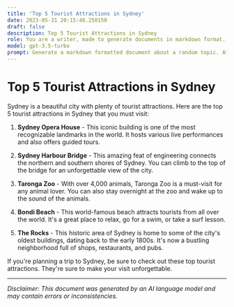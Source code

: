 ```yaml
---
title: 'Top 5 Tourist Attractions in Sydney'
date: 2023-05-31 20:15:48.250150
draft: false
description: Top 5 Tourist Attractions in Sydney
role: You are a writer, made to generate documents in markdown format. It is very important that all of the documents you generate are in valid markdown format.
model: gpt-3.5-turbo
prompt: Generate a markdown formatted document about a random topic. At the bottom, include a disclaimer explaining that the document was generated by you. The first line of the document should be the title. Make sure that the entire document is in proper markdown format, using a mix of various tags to make the document visually appealing.
---
```


# Top 5 Tourist Attractions in Sydney

Sydney is a beautiful city with plenty of tourist attractions. Here are the top 5 tourist attractions in Sydney that you must visit:

1. **Sydney Opera House** - This iconic building is one of the most recognizable landmarks in the world. It hosts various live performances and also offers guided tours.

2. **Sydney Harbour Bridge** - This amazing feat of engineering connects the northern and southern shores of Sydney. You can climb to the top of the bridge for an unforgettable view of the city.

3. **Taronga Zoo** - With over 4,000 animals, Taronga Zoo is a must-visit for any animal lover. You can also stay overnight at the zoo and wake up to the sound of the animals.

4. **Bondi Beach** - This world-famous beach attracts tourists from all over the world. It's a great place to relax, go for a swim, or take a surf lesson.

5. **The Rocks** - This historic area of Sydney is home to some of the city's oldest buildings, dating back to the early 1800s. It's now a bustling neighborhood full of shops, restaurants, and pubs.

If you're planning a trip to Sydney, be sure to check out these top tourist attractions. They're sure to make your visit unforgettable.

---

*Disclaimer: This document was generated by an AI language model and may contain errors or inconsistencies.*